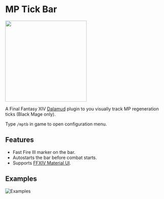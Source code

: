 # MP Tick Bar
<img src="https://user-images.githubusercontent.com/27457164/134722917-dd5967f9-2352-42d2-aeaf-ebf7dee49771.png" width="256" height="256" >

A Final Fantasy XIV [Dalamud](https://github.com/goatcorp/Dalamud) plugin to you visually track MP regeneration ticks (Black Mage only).

Type `/mptb` in game to open configuration menu.

## Features
- Fast Fire III marker on the bar.
- Autostarts the bar before combat starts.
- Supports [FFXIV Material UI](https://github.com/skotlex/ffxiv-material-ui).

## Examples
![Examples](https://user-images.githubusercontent.com/27457164/139941913-24b1b1a7-b080-47f5-aa97-b2dca556c2d7.png)
